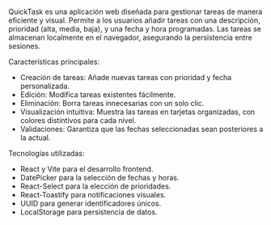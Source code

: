QuickTask es una aplicación web diseñada para gestionar tareas de manera eficiente y visual. Permite a los usuarios añadir tareas con una descripción, prioridad (alta, media, baja), y una fecha y hora programadas. Las tareas se almacenan localmente en el navegador, asegurando la persistencia entre sesiones.

Características principales:

* Creación de tareas: Añade nuevas tareas con prioridad y fecha personalizada.
* Edición: Modifica tareas existentes fácilmente.
* Eliminación: Borra tareas innecesarias con un solo clic.
* Visualización intuitiva: Muestra las tareas en tarjetas organizadas, con colores distintivos para cada nivel.
* Validaciones: Garantiza que las fechas seleccionadas sean posteriores a la actual.

Tecnologías utilizadas:

* React y Vite para el desarrollo frontend.
* DatePicker para la selección de fechas y horas.
* React-Select para la elección de prioridades.
* React-Toastify para notificaciones visuales.
* UUID para generar identificadores únicos.
* LocalStorage para persistencia de datos.
